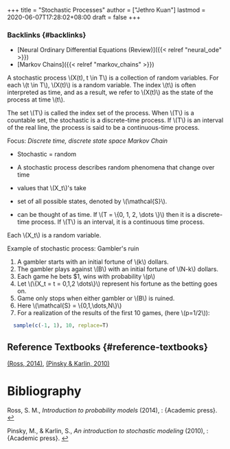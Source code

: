 +++
title = "Stochastic Processes"
author = ["Jethro Kuan"]
lastmod = 2020-06-07T17:28:02+08:00
draft = false
+++

### Backlinks {#backlinks}

- [Neural Ordinary Differential Equations (Review)]({{< relref "neural_ode" >}})
- [Markov Chains]({{< relref "markov_chains" >}})

A stochastic process \\(X(t), t \in T\\) is a collection of random
variables. For each \\(t \in T\\), \\(X(t)\\) is a random variable. The index
\\(t\\) is often interpreted as time, and as a result, we refer to \\(X(t)\\)
as the state of the process at time \\(t\\).

The set \\(T\\) is called the index set of the process. When \\(T\\) is a
countable set, the stochastic is a discrete-time process. If \\(T\\) is an
interval of the real line, the process is said to be a continuous-time
process.

Focus: _Discrete time, discrete state space Markov Chain_

- Stochastic = random
- A stochastic process describes random phenomena that change over
  time

- values that \\(X_t\\)'s take
- set of all possible states, denoted by \\(\mathcal{S}\\).
- can be thought of as time. If \\(T = \\{0, 1, 2, \dots \\}\\)
  then it is a discrete-time process. If \\(T\\) is an
  interval, it is a continuous time process.

Each \\(X_t\\) is a random variable.

Example of stochastic process: Gambler's ruin

1.  A gambler starts with an initial fortune of \\(k\\) dollars.
2.  The gambler plays against \\(B\\) with an initial fortune of \\(N-k\\) dollars.
3.  Each game he bets \$1, wins with probability \\(p\\)
4.  Let \\(\\{X_t = t = 0,1,2 \dots\\}\\) represent his fortune as the
    betting goes on.
5.  Game only stops when either gambler or \\(B\\) is ruined.
6.  Here \\(\mathcal{S} = \\{0,1,\dots,N\\}\\)
7.  For a realization of the results of the first 10 games, (here
    \\(p=1/2\\)):

<!--listend-->

```R
  sample(c(-1, 1), 10, replace=T)
```

## Reference Textbooks {#reference-textbooks}

<a id="f5bf9e00e58b91654e7db48e02402403" href="#ross2014introduction">(Ross, 2014)</a><a>, </a><a id="685088059011ecabed3f6b757f8161de" href="#pinsky2010introduction">(Pinsky \& Karlin, 2010)</a>

# Bibliography

<a id="ross2014introduction" target="_blank">Ross, S. M., _Introduction to probability models_ (2014), : {Academic press}.</a> [↩](#f5bf9e00e58b91654e7db48e02402403)

<a id="pinsky2010introduction" target="_blank">Pinsky, M., & Karlin, S., _An introduction to stochastic modeling_ (2010), : {Academic press}.</a> [↩](#685088059011ecabed3f6b757f8161de)
